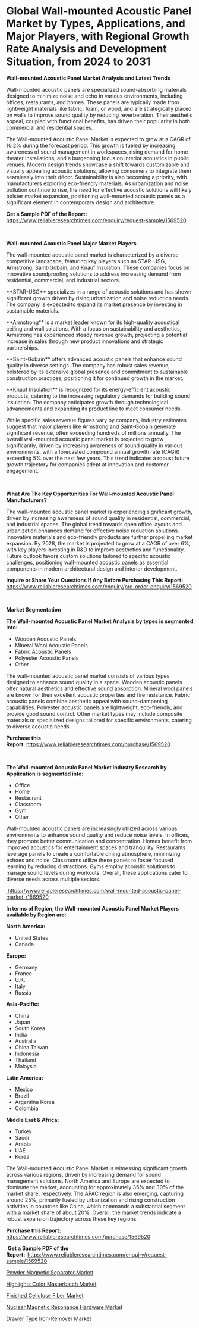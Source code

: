 <p><h1>Global Wall-mounted Acoustic Panel Market by Types, Applications, and Major Players, with Regional Growth Rate Analysis and Development Situation, from 2024 to 2031</h1></p><p><strong>Wall-mounted Acoustic Panel Market Analysis and Latest Trends</strong></p>
<p><p>Wall-mounted acoustic panels are specialized sound-absorbing materials designed to minimize noise and echo in various environments, including offices, restaurants, and homes. These panels are typically made from lightweight materials like fabric, foam, or wood, and are strategically placed on walls to improve sound quality by reducing reverberation. Their aesthetic appeal, coupled with functional benefits, has driven their popularity in both commercial and residential spaces.</p><p>The Wall-mounted Acoustic Panel Market is expected to grow at a CAGR of 10.2% during the forecast period. This growth is fueled by increasing awareness of sound management in workspaces, rising demand for home theater installations, and a burgeoning focus on interior acoustics in public venues. Modern design trends showcase a shift towards customizable and visually appealing acoustic solutions, allowing consumers to integrate them seamlessly into their décor. Sustainability is also becoming a priority, with manufacturers exploring eco-friendly materials. As urbanization and noise pollution continue to rise, the need for effective acoustic solutions will likely bolster market expansion, positioning wall-mounted acoustic panels as a significant element in contemporary design and architecture.</p></p>
<p><strong>Get a Sample PDF of the Report:&nbsp;</strong> <a href="https://www.reliableresearchtimes.com/enquiry/request-sample/1569520?utm_campaign=1486&utm_medium=2&utm_source=Github&utm_content=ia&utm_term=14102024&utm_id=wall-mounted-acoustic-panel">https://www.reliableresearchtimes.com/enquiry/request-sample/1569520</a></p>
<p>&nbsp;</p>
<p><strong>Wall-mounted Acoustic Panel Major Market Players</strong></p>
<p><p>The wall-mounted acoustic panel market is characterized by a diverse competitive landscape, featuring key players such as STAR-USG, Armstrong, Saint-Gobain, and Knauf Insulation. These companies focus on innovative soundproofing solutions to address increasing demand from residential, commercial, and industrial sectors.</p><p>**STAR-USG** specializes in a range of acoustic solutions and has shown significant growth driven by rising urbanization and noise reduction needs. The company is expected to expand its market presence by investing in sustainable materials.</p><p>**Armstrong** is a market leader known for its high-quality acoustical ceiling and wall solutions. With a focus on sustainability and aesthetics, Armstrong has experienced steady revenue growth, projecting a potential increase in sales through new product innovations and strategic partnerships.</p><p>**Saint-Gobain** offers advanced acoustic panels that enhance sound quality in diverse settings. The company has robust sales revenue, bolstered by its extensive global presence and commitment to sustainable construction practices, positioning it for continued growth in the market.</p><p>**Knauf Insulation** is recognized for its energy-efficient acoustic products, catering to the increasing regulatory demands for building sound insulation. The company anticipates growth through technological advancements and expanding its product line to meet consumer needs.</p><p>While specific sales revenue figures vary by company, industry estimates suggest that major players like Armstrong and Saint-Gobain generate significant revenue, often exceeding hundreds of millions annually. The overall wall-mounted acoustic panel market is projected to grow significantly, driven by increasing awareness of sound quality in various environments, with a forecasted compound annual growth rate (CAGR) exceeding 5% over the next few years. This trend indicates a robust future growth trajectory for companies adept at innovation and customer engagement.</p></p>
<p>&nbsp;</p>
<p><strong>What Are The Key Opportunities For Wall-mounted Acoustic Panel Manufacturers?</strong></p>
<p><p>The wall-mounted acoustic panel market is experiencing significant growth, driven by increasing awareness of sound quality in residential, commercial, and industrial spaces. The global trend towards open office layouts and urbanization enhances demand for effective noise reduction solutions. Innovative materials and eco-friendly products are further propelling market expansion. By 2028, the market is projected to grow at a CAGR of over 6%, with key players investing in R&D to improve aesthetics and functionality. Future outlook favors custom solutions tailored to specific acoustic challenges, positioning wall-mounted acoustic panels as essential components in modern architectural design and interior development.</p></p>
<p><strong>Inquire or Share Your Questions If Any Before Purchasing This Report:</strong> <a href="https://www.reliableresearchtimes.com/enquiry/pre-order-enquiry/1569520?utm_campaign=1486&utm_medium=2&utm_source=Github&utm_content=ia&utm_term=14102024&utm_id=wall-mounted-acoustic-panel">https://www.reliableresearchtimes.com/enquiry/pre-order-enquiry/1569520</a></p>
<p>&nbsp;</p>
<p><strong>Market Segmentation</strong></p>
<p><strong>The Wall-mounted Acoustic Panel Market Analysis by types is segmented into:</strong></p>
<p><ul><li>Wooden Acoustic Panels</li><li>Mineral Wool Acoustic Panels</li><li>Fabric Acoustic Panels</li><li>Polyester Acoustic Panels</li><li>Other</li></ul></p>
<p><p>The wall-mounted acoustic panel market consists of various types designed to enhance sound quality in a space. Wooden acoustic panels offer natural aesthetics and effective sound absorption. Mineral wool panels are known for their excellent acoustic properties and fire resistance. Fabric acoustic panels combine aesthetic appeal with sound-dampening capabilities. Polyester acoustic panels are lightweight, eco-friendly, and provide good sound control. Other market types may include composite materials or specialized designs tailored for specific environments, catering to diverse acoustic needs.</p></p>
<p><strong>Purchase this Report:&nbsp;</strong><a href="https://www.reliableresearchtimes.com/purchase/1569520?utm_campaign=1486&utm_medium=2&utm_source=Github&utm_content=ia&utm_term=14102024&utm_id=wall-mounted-acoustic-panel">https://www.reliableresearchtimes.com/purchase/1569520</a></p>
<p>&nbsp;</p>
<p><strong>The Wall-mounted Acoustic Panel Market Industry Research by Application is segmented into:</strong></p>
<p><ul><li>Office</li><li>Home</li><li>Restaurant</li><li>Classroom</li><li>Gym</li><li>Other</li></ul></p>
<p><p>Wall-mounted acoustic panels are increasingly utilized across various environments to enhance sound quality and reduce noise levels. In offices, they promote better communication and concentration. Homes benefit from improved acoustics for entertainment spaces and tranquility. Restaurants leverage panels to create a comfortable dining atmosphere, minimizing echoes and noise. Classrooms utilize these panels to foster focused learning by reducing distractions. Gyms employ acoustic solutions to manage sound levels during workouts. Overall, these applications cater to diverse needs across multiple sectors.</p></p>
<p><a href="https://www.reliableresearchtimes.com/wall-mounted-acoustic-panel-market-r1569520?utm_campaign=1486&utm_medium=2&utm_source=Github&utm_content=ia&utm_term=14102024&utm_id=wall-mounted-acoustic-panel">&nbsp;https://www.reliableresearchtimes.com/wall-mounted-acoustic-panel-market-r1569520</a></p>
<p><strong>In terms of Region, the Wall-mounted Acoustic Panel Market Players available by Region are:</strong></p>
<p>
    <p> <strong> North America: </strong>
        <ul>
            <li>United States</li>
            <li>Canada</li>
        </ul>
        </p> 
    <p> <strong> Europe: </strong>
        <ul>
            <li>Germany</li>
            <li>France</li>
            <li>U.K.</li>
            <li>Italy</li>
            <li>Russia</li>
        </ul>
        </p> 
    <p> <strong> Asia-Pacific: </strong>
        <ul>
            <li>China</li>
            <li>Japan</li>
            <li>South Korea</li>
            <li>India</li>
            <li>Australia</li>
            <li>China Taiwan</li>
            <li>Indonesia</li>
            <li>Thailand</li>
            <li>Malaysia</li>
        </ul>
        </p> 
    <p> <strong> Latin America: </strong>
        <ul>
            <li>Mexico</li>
            <li>Brazil</li>
            <li>Argentina Korea</li>
            <li>Colombia</li>
        </ul>
        </p> 
    <p> <strong> Middle East & Africa: </strong>
        <ul>
            <li>Turkey</li>
            <li>Saudi</li>
            <li>Arabia</li>
            <li>UAE</li>
            <li>Korea</li>
        </ul>
    </p>
    </p>
<p><p>The Wall-mounted Acoustic Panel Market is witnessing significant growth across various regions, driven by increasing demand for sound management solutions. North America and Europe are expected to dominate the market, accounting for approximately 35% and 30% of the market share, respectively. The APAC region is also emerging, capturing around 25%, primarily fueled by urbanization and rising construction activities in countries like China, which commands a substantial segment with a market share of about 20%. Overall, the market trends indicate a robust expansion trajectory across these key regions.</p></p>
<p><strong>Purchase this Report: </strong><a href="https://www.reliableresearchtimes.com/purchase/1569520?utm_campaign=1486&utm_medium=2&utm_source=Github&utm_content=ia&utm_term=14102024&utm_id=wall-mounted-acoustic-panel">https://www.reliableresearchtimes.com/purchase/1569520</a></p>
<p>&nbsp;<strong>Get a Sample PDF of the Report:&nbsp;&nbsp;</strong><a href="https://www.reliableresearchtimes.com/enquiry/request-sample/1569520?utm_campaign=1486&utm_medium=2&utm_source=Github&utm_content=ia&utm_term=14102024&utm_id=wall-mounted-acoustic-panel">https://www.reliableresearchtimes.com/enquiry/request-sample/1569520</a></p>
<p><strong></strong></p>
<p><p><a href="https://www.linkedin.com/pulse/global-powder-magnetic-separator-market-share-growth-opportunities-qzbic?trk=public_post_embed_feed-article-content&utm_campaign=1486&utm_medium=2&utm_source=Github&utm_content=ia&utm_term=14102024&utm_id=wall-mounted-acoustic-panel">Powder Magnetic Separator Market</a></p><p><a href="https://www.linkedin.com/pulse/evaluating-global-highlights-color-masterbatch-market-0bjvc?trk=public_post_embed_feed-article-content&utm_campaign=1486&utm_medium=2&utm_source=Github&utm_content=ia&utm_term=14102024&utm_id=wall-mounted-acoustic-panel">Highlights Color Masterbatch Market</a></p><p><a href="https://www.linkedin.com/pulse/finished-cellulose-fiber-market-outlook-complete-industry-xl2vc?trk=public_post_embed_feed-article-content&utm_campaign=1486&utm_medium=2&utm_source=Github&utm_content=ia&utm_term=14102024&utm_id=wall-mounted-acoustic-panel">Finished Cellulose Fiber Market</a></p><p><a href="https://www.linkedin.com/pulse/market-leaders-laggards-global-nuclear-magnetic-resonance-kzyec?trk=public_post_embed_feed-article-content&utm_campaign=1486&utm_medium=2&utm_source=Github&utm_content=ia&utm_term=14102024&utm_id=wall-mounted-acoustic-panel">Nuclear Magnetic Resonance Hardware Market</a></p><p><a href="https://www.linkedin.com/pulse/drawer-type-iron-remover-market-consolidation-impact-structure-nfjmc?trk=public_post_embed_feed-article-content&utm_campaign=1486&utm_medium=2&utm_source=Github&utm_content=ia&utm_term=14102024&utm_id=wall-mounted-acoustic-panel">Drawer Type Iron-Remover Market</a></p></p>